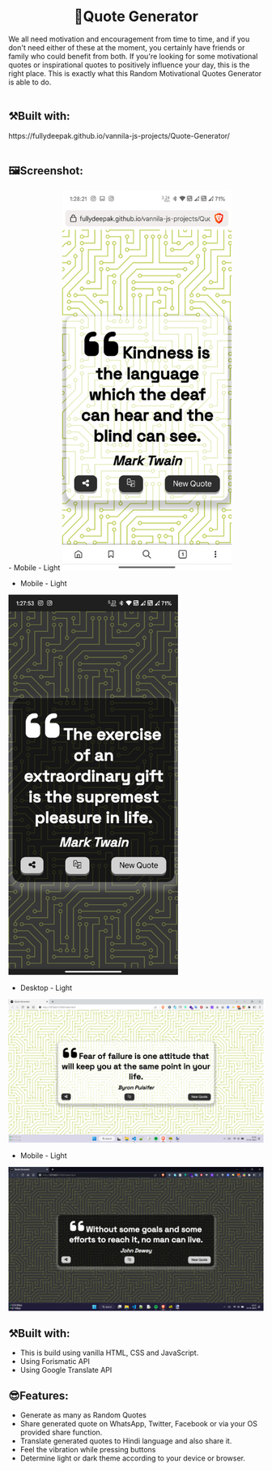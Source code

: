 <h1 align='center'>💬Quote Generator</h1>

We all need motivation and encouragement from time to time, and if you don't need either of these at the moment, you certainly have friends or family who could benefit from both. If you're looking for some motivational quotes or inspirational quotes to positively influence your day, this is the right place. This is exactly what this Random Motivational Quotes Generator is able to do.
</br>
</br>

<h2>⚒️Built with:</h2>
https://fullydeepak.github.io/vannila-js-projects/Quote-Generator/
</br>
</br>
<h2>🖼️Screenshot:</h2>
- Mobile - Light

<img src="screenshots/Mobile-Light.jpg" height="750" width="335">

- Mobile - Light

<img src="screenshots/Mobile-Dark.jpg" height="750" width="335">

- Desktop - Light

<img src="screenshots/Desk-Light.png" >

- Mobile - Light

<img src="screenshots/Desk-Dark.png">

</br>
<h2>⚒️Built with:</h2>

- This is build using vanilla HTML, CSS and JavaScript.
- Using Forismatic API
- Using Google Translate API

<h2>😎Features:</h2>

- Generate as many as Random Quotes
- Share generated quote on WhatsApp, Twitter, Facebook or via your OS provided share function.
- Translate generated quotes to Hindi language and also share it.
- Feel the vibration while pressing buttons
- Determine light or dark theme according to your device or browser.
